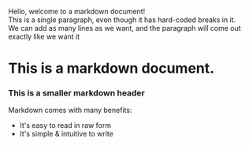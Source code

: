 Hello, welcome to a markdown document!  
This is a single paragraph, even though it has hard-coded breaks in it.  
We can add as many lines as we want, and the paragraph
will come out exactly like we want it  
  
  
  
# This is a markdown document.
### This is a smaller markdown header
Markdown comes with many benefits:
* It's easy to read in raw form
* It's simple & intuitive to write
